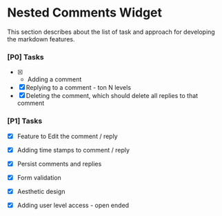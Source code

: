 # Nested Comments Widget

This section describes about the list of task and approach for developing the markdown features.


### [P0] Tasks

- [x] - Adding a comment
- [x] Replying to a comment - ton N levels
- [x] Deleting the comment, which should delete all replies to that comment

### [P1] Tasks
- [x] Feature to Edit the comment / reply
- [x] Adding time stamps to comment / reply
- [x] Persist comments and replies
- [x] Form validation
- [x] Aesthetic design
- [x] Adding user level access - open ended 

